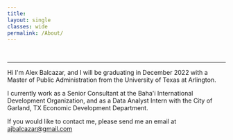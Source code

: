 ```yaml
---
title: 
layout: single
classes: wide
permalink: /About/
---
```

<br/> 

- - -

Hi I'm Alex Balcazar, and I will be graduating in December 2022 with a Master of Public Administration from the University of Texas at Arlington. 

I currently work as a Senior Consultant at the Baha'i International Development Organization, and as a Data Analyst Intern with the City of Garland, TX Economic Development Department. 

If you would like to contact me, please send me an email at ajbalcazar@gmail.com
